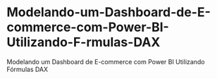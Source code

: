 # Modelando-um-Dashboard-de-E-commerce-com-Power-BI-Utilizando-F-rmulas-DAX
Modelando um Dashboard de E-commerce com Power BI Utilizando Fórmulas DAX

